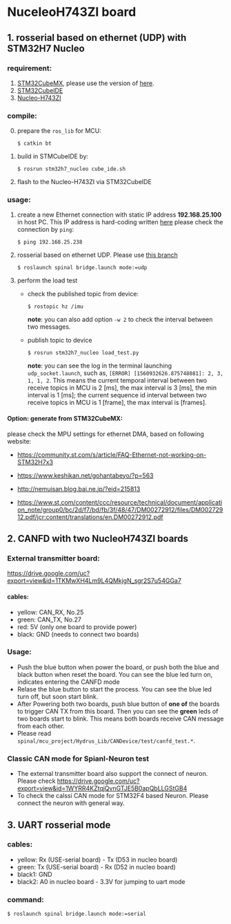 # NuceleoH743ZI board

## 1. rosserial based on ethernet (UDP) with STM32H7 Nucleo

### requirement:

1. [STM32CubeMX](https://www.st.com/ja/development-tools/stm32cubemx.html), please use the version of [here](https://github.com/tongtybj/aerial_robot/blob/PR/feature/STM32H7_ETH/aerial_robot_nerve/stm32h7_nucleo/stm32h7_nucleo.ioc#L604).
2. [STM32CubeIDE](https://www.st.com/ja/development-tools/stm32cubeide.html)
3. [Nucleo-H743ZI](https://www.st.com/ja/evaluation-tools/nucleo-h743zi.html)

### compile:

0. prepare the `ros_lib` for MCU:

   ```
   $ catkin bt
   ```

1. build in STMCubeIDE by:

   ```
   $ rosrun stm32h7_nucleo cube_ide.sh
   ```

2. flash to the Nucleo-H743ZI via STM32CubeIDE

### usage:

1. create a new Ethernet connection with static IP address **192.168.25.100** in host PC. This IP address is hard-coding written [here](https://github.com/tongtybj/aerial_robot_private/blob/spinal_stm32h7/aerial_robot_nerve/spinal/stm32h7_nucleo/Src/main.cpp#L248)
   please check the connection by `ping`:

   ```
   $ ping 192.168.25.238
   ```

2. rosserial based on ethernet UDP. Please use [this branch](https://github.com/tongtybj/rosserial/tree/spinal)

   ```
   $ roslaunch spinal bridge.launch mode:=udp
   ```

3. perform the load test

   - check the published topic from device:

      ```
      $ rostopic hz /imu
      ```

      **note**: you can also add option `-w 2` to check the interval between two messages.

   - publish topic to device

      ```
      $ rosrun stm32h7_nucleo load_test.py
      ```

      **note**: you can see the log in the terminal launching `udp_socket.launch`, such as, `[ERROR] [1560932626.875748081]: 2, 3, 1, 1, 2`. This means the current temporal interval between two receive topics in MCU is 2 [ms], the max interval is 3 [ms], the min interval is 1 [ms]; the current sequence id interval between two receive topics in MCU is 1 [frame], the max interval is [frames].


#### Option: generate from STM32CubeMX:
please check the MPU settings for ethernet DMA, based on following website:

- https://community.st.com/s/article/FAQ-Ethernet-not-working-on-STM32H7x3

- https://www.keshikan.net/gohantabeyo/?p=563

- http://nemuisan.blog.bai.ne.jp/?eid=215813

- https://www.st.com/content/ccc/resource/technical/document/application_note/group0/bc/2d/f7/bd/fb/3f/48/47/DM00272912/files/DM00272912.pdf/jcr:content/translations/en.DM00272912.pdf

## 2. CANFD with two NucleoH743ZI boards

### External transmitter board:

https://drive.google.com/uc?export=view&id=1TKMwXH4Lm9L4QMkjgN_sgr2S7u54GGa7

#### cables:

- yellow: CAN_RX, No.25
- green:  CAN_TX, No.27
- red: 5V (only one board to provide power)
- black: GND (needs to connect two boards)


### Usage:


- Push the blue button when power the board, or push both the blue and black button when reset the board. You can see the blue led turn on, indicates entering the CANFD mode
- Relase the blue button to start the process. You can see the blue led turn off, but soon start blink.
- After Powering both two boards, push blue button of **one of** the boards to trigger CAN TX from this board. Then you can see the **green** leds of two boards start to blink. This means both boards receive CAN message from each other.
- Please read `spinal/mcu_project/Hydrus_Lib/CANDevice/test/canfd_test.*`.

### Classic CAN mode for Spianl-Neuron test

- The external transmitter board also support the connect of neuron. Please check https://drive.google.com/uc?export=view&id=1WYRR4KZtqjQvnGTJE5B0apQbLLGStGB4
- To check the calssi CAN mode for STM32F4 based Neuron. Please connect the neuron with general way.


## 3. UART rosserial mode

### cables:

- yellow: Rx (USE-serial board) - Tx (D53 in nucleo board)
- green:  Tx (USE-serial board) - Rx (D52 in nucleo board)
- black1: GND
- black2: A0 in nucleo board - 3.3V for jumping to uart mode

### command:
```
$ roslaunch spinal bridge.launch mode:=serial
```